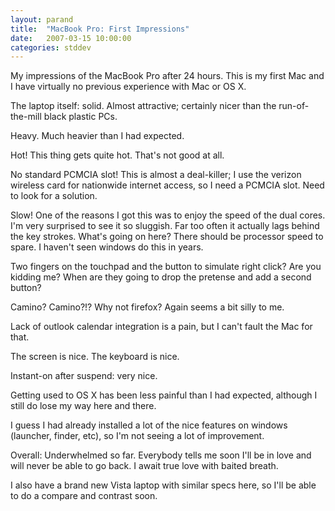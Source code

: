 ```yaml
---
layout: parand
title:  "MacBook Pro: First Impressions"
date:   2007-03-15 10:00:00
categories: stddev
---
```

My impressions of the MacBook Pro after 24 hours. This is my first Mac and I have virtually no previous experience with Mac or OS X.

The laptop itself: solid. Almost attractive; certainly nicer than the run-of-the-mill black plastic PCs.

Heavy. Much heavier than I had expected.

Hot\! This thing gets quite hot. That's not good at all.

No standard PCMCIA slot\! This is almost a deal-killer; I use the verizon wireless card for nationwide internet access, so I need a PCMCIA slot. Need to look for a solution.

Slow\! One of the reasons I got this was to enjoy the speed of the dual cores. I'm very surprised to see it so sluggish. Far too often it actually lags behind the key strokes. What's going on here? There should be processor speed to spare. I haven't seen windows do this in years.

Two fingers on the touchpad and the button to simulate right click? Are you kidding me? When are they going to drop the pretense and add a second button?

Camino? Camino?\!? Why not firefox? Again seems a bit silly to me.

Lack of outlook calendar integration is a pain, but I can't fault the Mac for that.

The screen is nice. The keyboard is nice.

Instant-on after suspend: very nice.

Getting used to OS X has been less painful than I had expected, although I still do lose my way here and there.

I guess I had already installed a lot of the nice features on windows \(launcher, finder, etc\), so I'm not seeing a lot of improvement.

Overall: Underwhelmed so far. Everybody tells me soon I'll be in love and will never be able to go back. I await true love with baited breath.

I also have a brand new Vista laptop with similar specs here, so I'll be able to do a compare and contrast soon.
